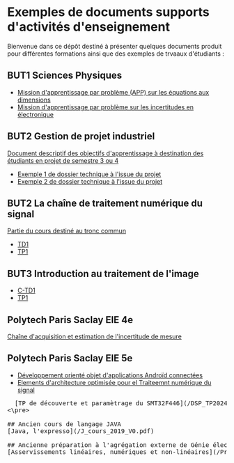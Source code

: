 # Exemples de documents supports d'activités d'enseignement

Bienvenue dans ce dépôt destiné à présenter quelques documents produit pour différentes formations ainsi que des exemples de trvaaux d'étudiants :

## BUT1 Sciences Physiques
- [Mission d'apprentissage par problème (APP) sur les équations aux dimensions](/APP1_dimensions.pdf)
- [Mission d'apprentissage par problème sur les incertitudes en électronique](/APP2_incertitudes.pdf)

## BUT2 Gestion de projet industriel
[Document descriptif des objectifs d'apprentissage à destination des étudiants en projet de semestre 3 ou 4](/0_Presentation_GestionDeProjet_V1.6.pdf)
- [Exemple 1 de dossier technique à l'issue du projet](/Exemple_Dossier_Etudiant_DROOPY.pdf)
- [Exemple 2 de dossier technique à l'issue du projet](/Exemple_Dossier_Etudiant_Jetson_Artificial_Pilot.pdf)

## BUT2 La chaîne de traitement numérique du signal
[Partie du cours destiné au tronc commun](/cours-electronique-BUT2-TC_2024_cours.pdf)
- [TD1](/TD1_electronique_S3_2023_V1.pdf)
- [TP1](/TP1_TEC_S3_2024-25_V0.pdf)

## BUT3 Introduction au traitement de l'image
- [C-TD1](/TD1_electronique_S5_2024_V1.pdf)
- [TP1](/TP1_TEC_S3_2024-25_V0.pdf)

## Polytech Paris Saclay EIE 4e
[Chaîne d'acquisition et estimation de l'incertitude de mesure](CAPTEURS_2024_etud.pdf)

## Polytech Paris Saclay EIE 5e
- [Développement orienté objet d'applications Androïd connectées](/UML_APP5_2024.pdf)
- [Elements d'architecture optimisée pour el Traiteemnt numérique du signal](/PPS_ARCHI_DSP_2024.pdf)
<pre>
  [TP de découverte et paramètrage du SMT32F446](/DSP_TP2024_V1.pdf)
<\pre>

## Ancien cours de langage JAVA
[Java, l'expresso](/J_cours_2019_V0.pdf)

## Ancienne préparation à l'agrégation externe de Génie électrique option électronique
[Asservissements linéaires, numériques et non-linéaires](/Prepa_agreg_cours_asservissements.pdf)



